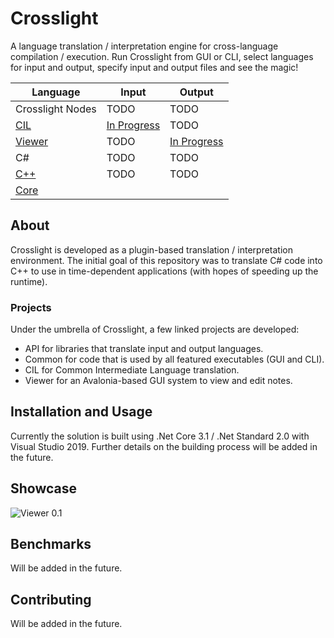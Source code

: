 # Crosslight

A language translation / interpretation engine for cross-language compilation / execution. Run Crosslight from GUI or CLI, select languages for input and output, specify input and output files and see the magic!

| Language | Input | Output |
|-|-|-|
| Crosslight Nodes | TODO | TODO |
| [CIL](https://github.com/mcmikecreations/Crosslight/projects/1) | [In Progress](https://github.com/mcmikecreations/Crosslight/issues?q=is%3Aopen+is%3Aissue+project%3Amcmikecreations%2FCrosslight%2F1+label%3Ainput) | TODO |
| [Viewer](https://github.com/mcmikecreations/Crosslight/projects/2) | TODO | [In Progress](https://github.com/mcmikecreations/Crosslight/issues?q=is%3Aopen+is%3Aissue+project%3Amcmikecreations%2FCrosslight%2F2+label%3Aoutput) |
| C# | TODO | TODO |
| [C++](https://github.com/mcmikecreations/Crosslight/projects/3) | TODO | TODO |
| [Core](https://github.com/mcmikecreations/Crosslight/projects/4) | | |

## About

Crosslight is developed as a plugin-based translation / interpretation environment. The initial goal of this repository was to translate C# code into C++ to use in time-dependent applications (with hopes of speeding up the runtime).

### Projects

Under the umbrella of Crosslight, a few linked projects are developed:
- API for libraries that translate input and output languages.
- Common for code that is used by all featured executables (GUI and CLI).
- CIL for Common Intermediate Language translation.
- Viewer for an Avalonia-based GUI system to view and edit notes.

## Installation and Usage

Currently the solution is built using .Net Core 3.1 / .Net Standard 2.0 with Visual Studio 2019. Further details on the building process will be added in the future.

## Showcase

![Viewer 0.1](https://github.com/mcmikecreations/Crosslight/blob/master/docs/crosslight_viewer_0_1.png)

## Benchmarks

Will be added in the future.

## Contributing

Will be added in the future.
